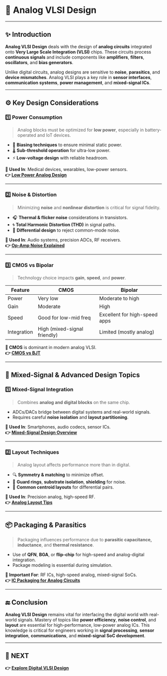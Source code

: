 # 📐 **Analog VLSI Design**

---

## ✨ Introduction

**Analog VLSI Design** deals with the design of **analog circuits** integrated onto **Very Large Scale Integration (VLSI)** chips. These circuits process **continuous signals** and include components like **amplifiers**, **filters**, **oscillators**, and **bias generators**.

Unlike digital circuits, analog designs are sensitive to **noise**, **parasitics**, and **device mismatches**. Analog VLSI plays a key role in **sensor interfaces**, **communication systems**, **power management**, and **mixed-signal ICs**.

---

## ⚙️ Key Design Considerations

### 1️⃣ Power Consumption

> Analog blocks must be optimized for **low power**, especially in battery-operated and IoT devices.

- 🔋 **Biasing techniques** to ensure minimal static power.
- 🌡️ **Sub-threshold operation** for ultra-low power.
- ⚡ **Low-voltage design** with reliable headroom.

**📌 Used In**: Medical devices, wearables, low-power sensors.  
**👉 [Low Power Analog Design](https://www.edn.com/low-power-design-steps-for-analog-circuits/)**

---

### 2️⃣ Noise & Distortion

> Minimizing **noise** and **nonlinear distortion** is critical for signal fidelity.

- 🎧 **Thermal & flicker noise** considerations in transistors.
- 🌀 **Total Harmonic Distortion (THD)** in signal paths.
- 🔄 **Differential design** to reject common-mode noise.

**📌 Used In**: Audio systems, precision ADCs, RF receivers.  
**👉 [Op-Amp Noise Explained](https://www.analog.com/en/technical-articles/understanding-op-amp-noise.html)**

---

### 3️⃣ CMOS vs Bipolar

> Technology choice impacts **gain**, **speed**, and **power**.

| Feature         | CMOS                             | Bipolar                          |
|-----------------|----------------------------------|----------------------------------|
| Power           | Very low                         | Moderate to high                 |
| Gain            | Moderate                         | High                             |
| Speed           | Good for low-mid freq            | Excellent for high-speed apps    |
| Integration     | High (mixed-signal friendly)     | Limited (mostly analog)          |

**📌 CMOS** is dominant in modern analog VLSI.  
**👉 [CMOS vs BJT](https://www.electronics-tutorials.ws/transistor/bjt-vs-cmos.html)**

---



## 🧠 Mixed-Signal & Advanced Design Topics

### 1️⃣ Mixed-Signal Integration

> Combines **analog and digital blocks** on the same chip.

- ADCs/DACs bridge between digital systems and real-world signals.
- Requires careful **noise isolation** and **layout partitioning**.

**📌 Used In**: Smartphones, audio codecs, sensor ICs.  
**👉 [Mixed-Signal Design Overview](https://www.eetimes.com/mixed-signal-circuit-design/)**

---

### 2️⃣ Layout Techniques

> Analog layout affects performance more than in digital.

- 🔍 **Symmetry & matching** to minimize offset.
- 🧲 **Guard rings**, **substrate isolation**, **shielding** for noise.
- 📐 **Common centroid layouts** for differential pairs.

**📌 Used In**: Precision analog, high-speed RF.  
**👉 [Analog Layout Tips](https://www.analog.com/en/technical-articles/layout-tips-for-analog-and-mixed-signal-designs.html)**

---

## 📦 Packaging & Parasitics

> Packaging influences performance due to **parasitic capacitance, inductance**, and **thermal resistance**.

- Use of **QFN**, **BGA**, or **flip-chip** for high-speed and analog-digital integration.
- Package modeling is essential during simulation.

**📌 Important For**: RF ICs, high-speed analog, mixed-signal SoCs.  
**👉 [IC Packaging for Analog Circuits](https://www.analog.com/en/analog-dialogue/articles/ic-package-effects-on-high-speed-analog-designs.html)**

---

## 🔚 Conclusion

**Analog VLSI Design** remains vital for interfacing the digital world with real-world signals. Mastery of topics like **power efficiency**, **noise control**, and **layout** are essential for high-performance, low-power analog ICs. This knowledge is critical for engineers working in **signal processing**, **sensor integration**, **communications**, and **mixed-signal SoC development**.

---

## 🔹 NEXT  
**👉 [Explore Digital VLSI Design](../Digital_VLSI_Design)**  
